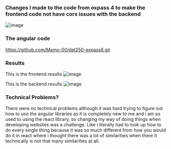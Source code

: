 ### Changes I made to the code from expass 4 to make the frontend code not have cors issues with the backend
![image](https://github.com/Mamo-00/dat250assignment1/assets/60385659/0b060b14-86a3-4628-a641-9da832c05e10)

### The angular code
https://github.com/Mamo-00/dat250-expass6.git

### Results

This is the frontend results
![image](https://github.com/Mamo-00/dat250assignment1/assets/60385659/5e6d0e4a-32e0-41d8-88ec-f865063a7f92)

This is the backend results
![image](https://github.com/Mamo-00/dat250assignment1/assets/60385659/20f39bb3-93e9-41d8-9c86-5f19ae9e419d)


### Technical Problems?
There were no technical problems although it was hard trying to figure out how to use the angular 
libraries as it is completely new to me and i am so used to using the react library, so changing my way of doing things
when developing websites was a challenge. Like i literally had to look up how to do every single thing because it was so much
different from how you would do it in react where i thought there was a lot of similarities when there it technically is not that 
many similarities at all. 


